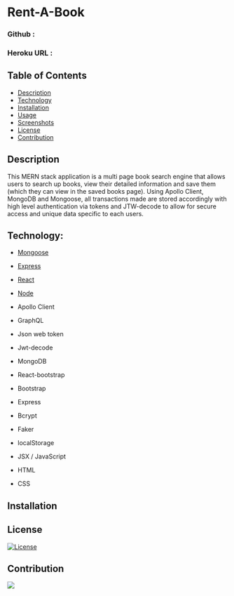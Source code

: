 # Rent-A-Book


### Github :


### Heroku URL :

## Table of Contents

- [Description](#description)
- [Technology](#Technology)
- [Installation](#installation)
- [Usage](#usage)
- [Screenshots](#screenshots)
- [License](#license)
- [Contribution](#contribution)


## Description

This MERN stack application is a multi page book search engine that allows users to search up books, view their detailed information and save them (which they can view in the saved books page). Using Apollo Client, MongoDB and Mongoose, all transactions made are stored accordingly with high level authentication via tokens and JTW-decode to allow for secure access and unique data specific to each users.

## Technology:

- [Mongoose](https://mongoosejs.com/)

- [Express](https://expressjs.com/)

- [React](https://reactjs.org/)

- [Node](https://nodejs.org/en/)

- Apollo Client
- GraphQL
- Json web token
- Jwt-decode
- MongoDB
- React-bootstrap
- Bootstrap
- Express
- Bcrypt
- Faker
- localStorage
- JSX / JavaScript
- HTML
- CSS

## Installation



## License

[![License](https://img.shields.io/badge/License-Apache_2.0-blue.svg)](https://opensource.org/licenses/Apache-2.0) <br>

## Contribution

<a href="https://github.com/CalvinDT/Rent-A-Book/graphs/contributors">
  <img src="https://contrib.rocks/image?repo=CalvinDT/Rent-A-Book" />
</a>

